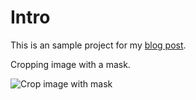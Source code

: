 # Intro

This is an sample project for my [blog post](http://jslim.net/blog/2014-12-09-ios-crop-image-based-on-a-mask/).

Cropping image with a mask.

![Crop image with mask](http://jslim89.github.com/images/posts/2014-12-09-ios-crop-image-based-on-a-mask/adjust-image.png)

